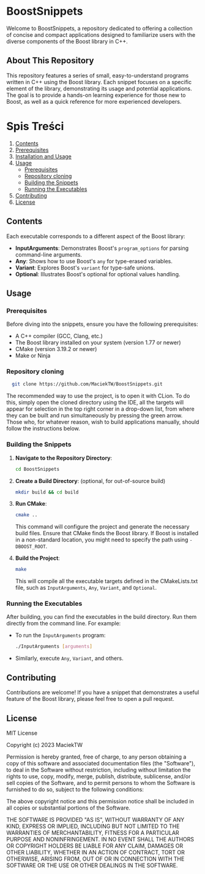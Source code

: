 # BoostSnippets

Welcome to BoostSnippets, a repository dedicated to offering a collection of concise and compact applications designed to familiarize users with the diverse components of the Boost library in C++.

## About This Repository

This repository features a series of small, easy-to-understand programs written in C++ using the Boost library. Each snippet focuses on a specific element of the library, demonstrating its usage and potential applications. The goal is to provide a hands-on learning experience for those new to Boost, as well as a quick reference for more experienced developers.

# Spis Treści
1. [Contents](#contents)
1. [Prerequisites](#prerequisites)
2. [Installation and Usage](#installation)
3. [Usage](#usage)
   - [Prerequisites](#prerequisites)
   - [Repository cloning](#repository-cloning)
   - [Building the Snippets](#building-the-snippets)
   - [Running the Executables](#running-the-executables)
5. [Contributing](#contributing)
6. [License](#license)

## Contents

Each executable corresponds to a different aspect of the Boost library:

- **InputArguments**: Demonstrates Boost's `program_options` for parsing command-line arguments.
- **Any**: Shows how to use Boost's `any` for type-erased variables.
- **Variant**: Explores Boost's `variant` for type-safe unions.
- **Optional**: Illustrates Boost's optional for optional values handling.

## Usage

### Prerequisites

Before diving into the snippets, ensure you have the following prerequisites:

- A C++ compiler (GCC, Clang, etc.)
- The Boost library installed on your system (version 1.77 or newer)
- CMake (version 3.19.2 or newer)
- Make or Ninja

### Repository cloning

```bash
  git clone https://github.com/MaciekTW/BoostSnippets.git
 ```
The recommended way to use the project, is to open it with CLion. To do this, simply open the cloned directory using the IDE, all the targets will appear for selection in the top right corner in a drop-down list, from where they can be built and run simultaneously by pressing the green arrow. Those who, for whatever reason, wish to build applications manually, should follow the instructions below.

### Building the Snippets

1. **Navigate to the Repository Directory**: 
    ```bash
    cd BoostSnippets
    ```

2. **Create a Build Directory**: (optional, for out-of-source build)
    ```bash
    mkdir build && cd build
    ```

3. **Run CMake**: 
    ```bash
    cmake ..
    ```
    This command will configure the project and generate the necessary build files. Ensure that CMake finds the Boost library. If Boost is installed in a non-standard location, you might need to specify the path using `-DBOOST_ROOT`.

4. **Build the Project**: 
    ```bash
    make
    ```
    This will compile all the executable targets defined in the CMakeLists.txt file, such as `InputArguments`, `Any`, `Variant`, and `Optional`.

### Running the Executables

After building, you can find the executables in the build directory. Run them directly from the command line. For example:

- To run the `InputArguments` program:
    ```bash
    ./InputArguments [arguments]
    ```
- Similarly, execute `Any`, `Variant`, and others.

## Contributing

Contributions are welcome! If you have a snippet that demonstrates a useful feature of the Boost library, please feel free to open a pull request.

## License

MIT License

Copyright (c) 2023 MaciekTW

Permission is hereby granted, free of charge, to any person obtaining a copy
of this software and associated documentation files (the "Software"), to deal
in the Software without restriction, including without limitation the rights
to use, copy, modify, merge, publish, distribute, sublicense, and/or sell
copies of the Software, and to permit persons to whom the Software is
furnished to do so, subject to the following conditions:

The above copyright notice and this permission notice shall be included in all
copies or substantial portions of the Software.

THE SOFTWARE IS PROVIDED "AS IS", WITHOUT WARRANTY OF ANY KIND, EXPRESS OR
IMPLIED, INCLUDING BUT NOT LIMITED TO THE WARRANTIES OF MERCHANTABILITY,
FITNESS FOR A PARTICULAR PURPOSE AND NONINFRINGEMENT. IN NO EVENT SHALL THE
AUTHORS OR COPYRIGHT HOLDERS BE LIABLE FOR ANY CLAIM, DAMAGES OR OTHER
LIABILITY, WHETHER IN AN ACTION OF CONTRACT, TORT OR OTHERWISE, ARISING FROM,
OUT OF OR IN CONNECTION WITH THE SOFTWARE OR THE USE OR OTHER DEALINGS IN THE
SOFTWARE.
